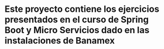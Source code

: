 # Este proyecto contiene los ejercicios presentados en el curso de Spring Boot y Micro Servicios dado en las instalaciones de Banamex
